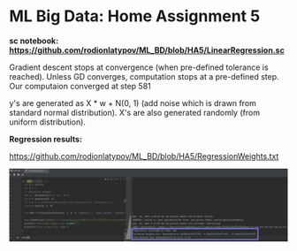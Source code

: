 # ML Big Data: Home Assignment 5

**sc notebook: https://github.com/rodionlatypov/ML_BD/blob/HA5/LinearRegression.sc**

Gradient descent stops at convergence (when pre-defined tolerance is reached). Unless GD converges, computation stops at a pre-defined step. Our computaion converged at step 581

y's are generated as X * w + N(0, 1) (add noise which is drawn from standard normal distribution). X's are also generated randomly (from uniform distribution).

**Regression results:**

https://github.com/rodionlatypov/ML_BD/blob/HA5/RegressionWeights.txt

![RegressionBreezeWeights](https://github.com/rodionlatypov/ML_BD/blob/HA5/results.jpg)
